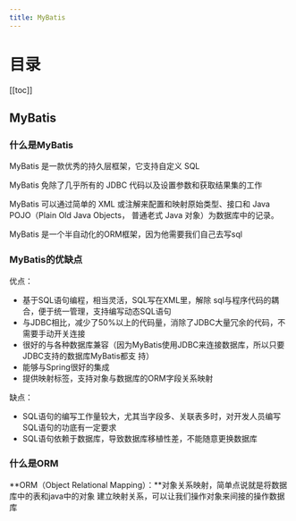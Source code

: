 ```yaml
---
title: MyBatis
---
```

# 目录

[[toc]]

## MyBatis

### 什么是MyBatis

MyBatis 是一款优秀的持久层框架，它支持自定义 SQL

MyBatis 免除了几乎所有的 JDBC 代码以及设置参数和获取结果集的工作

MyBatis 可以通过简单的 XML 或注解来配置和映射原始类型、接口和 Java POJO（Plain Old Java Objects， 普通老式 Java 对象）为数据库中的记录。

MyBatis 是一个半自动化的ORM框架，因为他需要我们自己去写sql



### MyBatis的优缺点

优点：

- 基于SQL语句编程，相当灵活，SQL写在XML里，解除 sql与程序代码的耦合，便于统一管理，支持编写动态SQL语句
- 与JDBC相比，减少了50%以上的代码量，消除了JDBC大量冗余的代码，不需要手动开关连接
- 很好的与各种数据库兼容（因为MyBatis使用JDBC来连接数据库，所以只要JDBC支持的数据库MyBatis都支 持）
- 能够与Spring很好的集成
- 提供映射标签，支持对象与数据库的ORM字段关系映射

缺点：

- SQL语句的编写工作量较大，尤其当字段多、关联表多时，对开发人员编写SQL语句的功底有一定要求
- SQL语句依赖于数据库，导致数据库移植性差，不能随意更换数据库



### 什么是ORM

**ORM（Object Relational Mapping）：**对象关系映射，简单点说就是将数据库中的表和java中的对象 建立映射关系，可以让我们操作对象来间接的操作数据库



















